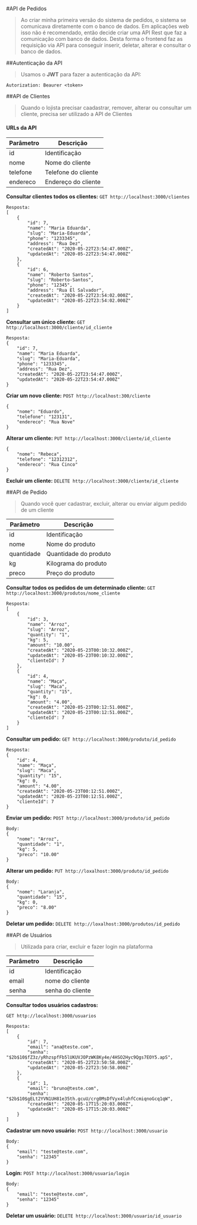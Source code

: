 #API de Pedidos
> Ao criar minha primeira versão do sistema de pedidos, o sistema se comunicava diretamente com o banco de dados.
> Em aplicações web isso não é recomendado, então decide criar uma API Rest que faz a comunicação com banco de dados.
> Desta forma o frontend faz as requisição via API para conseguir inserir, deletar, alterar e consultar o banco de dados.


##Autenticação da API
> Usamos o **JWT** para fazer a autenticação da API:

` Autorization: Beaurer <token> `

##API de Clientes
> Quando o lojista precisar caadastrar, remover, alterar ou consultar um cliente, precisa ser utilizado a API de Clientes 

#### URLs da API
| Parâmetro | Descrição |
|--------|--------|
| id        |    Identificação   |
| nome | Nome do cliente |
| telefone| Telefone do cliente|
| endereco | Endereço do cliente|

**Consultar clientes todos os clientes:** 
`GET http://localhost:3000/clientes`
```
Resposta:
[
    {
        "id": 7,
        "name": "Maria Eduarda",
        "slug": "Maria-Eduarda",
        "phone": "1233345",
        "address": "Rua Dez",
        "createdAt": "2020-05-22T23:54:47.000Z",
        "updatedAt": "2020-05-22T23:54:47.000Z"
    },
    {
        "id": 6,
        "name": "Roberto Santos",
        "slug": "Roberto-Santos",
        "phone": "12345",
        "address": "Rua El Salvador",
        "createdAt": "2020-05-22T23:54:02.000Z",
        "updatedAt": "2020-05-22T23:54:02.000Z"
    }
]
```

**Consultar um único cliente:**
`GET http://localhost:3000/cliente/id_cliente`
```
Resposta:
{
    "id": 7,
    "name": "Maria Eduarda",
    "slug": "Maria-Eduarda",
    "phone": "1233345",
    "address": "Rua Dez",
    "createdAt": "2020-05-22T23:54:47.000Z",
    "updatedAt": "2020-05-22T23:54:47.000Z"
}
```

**Criar um novo cliente:**
`POST http://localhost:300/cliente`
```
{
    "nome": "Eduardo",
    "telefone": "123131",
    "endereco": "Rua Nove"
}
```

**Alterar um cliente:**
`PUT http://localhost:3000/cliente/id_cliente`

```
{
    "nome": "Rebeca",
    "telefone": "12312312",
    "endereco": "Rua Cinco"
}
```

**Excluir um cliente:**
`DELETE http://localhost:3000/cliente/id_cliente`

##API de Pedido
> Quando você quer cadastrar, excluir, alterar ou enviar algum pedido de um cliente

| Parâmetro | Descrição |
|--------|--------|
| id        |    Identificação   |
| nome | Nome do produto |
| quantidade | Quantidade do produto|
| kg | Kilograma do produto|
|preco| Preço do produto|

**Consultar todos os pedidos de um determinado cliente:**
`GET http://localhost:3000/produtos/nome_cliente`
```
Resposta:
[
    {
        "id": 3,
        "name": "Arroz",
        "slug": "Arroz",
        "quantity": "1",
        "kg": 5,
        "amount": "10.00",
        "createdAt": "2020-05-23T00:10:32.000Z",
        "updatedAt": "2020-05-23T00:10:32.000Z",
        "clienteId": 7
    },
    {
        "id": 4,
        "name": "Maça",
        "slug": "Maca",
        "quantity": "15",
        "kg": 0,
        "amount": "4.00",
        "createdAt": "2020-05-23T00:12:51.000Z",
        "updatedAt": "2020-05-23T00:12:51.000Z",
        "clienteId": 7
    }
]
```

**Consultar um pedido:**
`GET http://localhost:3000/produto/id_pedido`
```
Resposta:
{
    "id": 4,
    "name": "Maça",
    "slug": "Maca",
    "quantity": "15",
    "kg": 0,
    "amount": "4.00",
    "createdAt": "2020-05-23T00:12:51.000Z",
    "updatedAt": "2020-05-23T00:12:51.000Z",
    "clienteId": 7
}
```

**Enviar um pedido:**
`POST http://localhost:3000/produto/id_pedido`
```
Body:
{
	"nome": "Arroz",
	"quantidade": "1",
	"kg": 5,
	"preco": "10.00" 
}
```

**Alterar um pedido:**
`PUT http://loxalhost:3000/produto/id_pedido`

```
Body:
{
    "nome": "Laranja",
    "quantidade": "15",
    "kg": 0,
    "preco": "8.00"
}
```

**Deletar um pedido:**
`DELETE http://loxalhost:3000/produtos/id_pedido`

##API de Usuários

> Utilizada para criar, excluir e fazer login na plataforma

| Parâmetro | Descrição |
|--------|--------|
| id        |    Identificação   |
| email | nome do cliente |
| senha| senha do cliente|

**Consultar todos usuários cadastros:**

`GET http://localhost:3000/usuarios`
```
Resposta:
[
    {
        "id": 7,
        "email": "ana@teste.com",
        "senha": "$2b$10$fZ3z/yRhzspfFb5lUKUVJOPzWK8Ky4e/4HSO2Hyc9Qgs7EOY5.apS",
        "createdAt": "2020-05-22T23:50:58.000Z",
        "updatedAt": "2020-05-22T23:50:58.000Z"
    },
    {
        "id": 1,
        "email": "bruno@teste.com",
        "senha": "$2b$10$gELt2YVN1UH81e35th.gcuU/crg0MsDfVyx4luhfCcmiqnoGcq1qW",
        "createdAt": "2020-05-17T15:20:03.000Z",
        "updatedAt": "2020-05-17T15:20:03.000Z"
    }
]
```

**Cadastrar um novo usuário:**
`POST http://localhost:3000/usuario`
```
Body:
{
	"email": "teste@teste.com",
	"senha": "12345"
}
```

**Login:**
`POST http://localhost:3000/usuario/login`

```
Body:
{
	"email": "teste@teste.com",
	"senha": "12345"
}
```

**Deletar um usuário:**
`DELETE http://localhost:3000/usuario/id_usuario`

